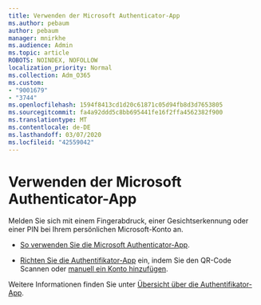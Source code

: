 ```yaml
---
title: Verwenden der Microsoft Authenticator-App
ms.author: pebaum
author: pebaum
manager: mnirkhe
ms.audience: Admin
ms.topic: article
ROBOTS: NOINDEX, NOFOLLOW
localization_priority: Normal
ms.collection: Adm_O365
ms.custom:
- "9001679"
- "3744"
ms.openlocfilehash: 1594f8413cd1d20c61871c05d94fb8d3d7653805
ms.sourcegitcommit: fa4a92ddd5c8bb695441fe16f2ffa4562382f900
ms.translationtype: MT
ms.contentlocale: de-DE
ms.lasthandoff: 03/07/2020
ms.locfileid: "42559042"
---
```

# <a name="using-the-microsoft-authenticator-app"></a>Verwenden der Microsoft Authenticator-App

Melden Sie sich mit einem Fingerabdruck, einer Gesichtserkennung oder einer PIN bei Ihrem persönlichen Microsoft-Konto an.

- [So verwenden Sie die Microsoft Authenticator-App](https://support.microsoft.com/help/4026727/microsoft-account-how-to-use-the-microsoft-authenticator-app). 

- [Richten Sie die Authentifikator-App](https://docs.microsoft.com/azure/active-directory/user-help/security-info-setup-auth-app) ein, indem Sie den QR-Code Scannen oder [manuell ein Konto hinzufügen](https://docs.microsoft.com/azure/active-directory/user-help/user-help-auth-app-add-account-manual).  

Weitere Informationen finden Sie unter [Übersicht über die Authentifikator-App](https://docs.microsoft.com/azure/active-directory/user-help/user-help-auth-app-overview).

